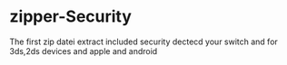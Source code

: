 # zipper-Security
The first zip datei extract included security dectecd your switch
and for 3ds,2ds devices and apple and android

